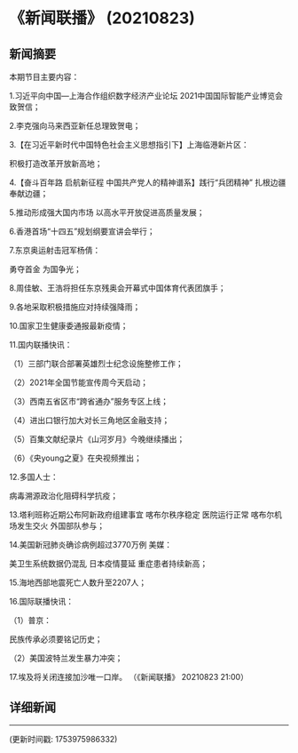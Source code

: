 # 《新闻联播》 (20210823)

## 新闻摘要

本期节目主要内容：


1.习近平向中国—上海合作组织数字经济产业论坛 2021中国国际智能产业博览会致贺信；


2.李克强向马来西亚新任总理致贺电；


3.【在习近平新时代中国特色社会主义思想指引下】上海临港新片区：

积极打造改革开放新高地；


4.【奋斗百年路 启航新征程 中国共产党人的精神谱系】践行“兵团精神” 扎根边疆奉献边疆；


5.推动形成强大国内市场 以高水平开放促进高质量发展；


6.香港首场“十四五”规划纲要宣讲会举行；


7.东京奥运射击冠军杨倩：

勇夺首金 为国争光；


8.周佳敏、王浩将担任东京残奥会开幕式中国体育代表团旗手；


9.各地采取积极措施应对持续强降雨；


10.国家卫生健康委通报最新疫情；


11.国内联播快讯：


（1）三部门联合部署英雄烈士纪念设施整修工作；


（2）2021年全国节能宣传周今天启动；


（3）西南五省区市“跨省通办”服务专区上线；


（4）进出口银行加大对长三角地区金融支持；


（5）百集文献纪录片《山河岁月》今晚继续播出；


（6）《央young之夏》在央视频推出；


12.多国人士：

病毒溯源政治化阻碍科学抗疫；


13.塔利班称近期公布阿新政府组建事宜 喀布尔秩序稳定 医院运行正常 喀布尔机场发生交火 外国部队参与；


14.美国新冠肺炎确诊病例超过3770万例 美媒：

美卫生系统数据仍混乱 日本疫情蔓延 重症患者持续新高；


15.海地西部地震死亡人数升至2207人；


16.国际联播快讯：


（1）普京：

民族传承必须要铭记历史；


（2）美国波特兰发生暴力冲突；


17.埃及将关闭连接加沙唯一口岸。
（《新闻联播》 20210823 21:00）

## 详细新闻

---

(更新时间戳: 1753975986332)

